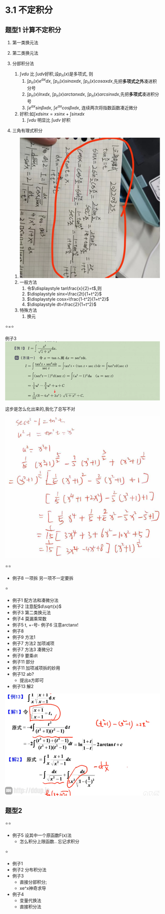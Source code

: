 # 3.1 不定积分

## 题型1 计算不定积分

1. 第一类换元法
2. 第二类换元法
3. 分部积分法
   1. $\int vdu$ 比 $\int udv$好积,设$p_n(x)$是多项式, 则
      1. $\displaystyle \int p_n(x)e^{\alpha x}dx$, $\int p_n(x)sin{\alpha x}dx$, $\int p_n(x)cos{\alpha x}dx$,先把**多项式之外**凑进积分号
      2. $\displaystyle \int p_n(x){ln} xdx$, $\int p_n(x)\alpha rct\alpha n{x}dx$, $\int p_n(x)\alpha rcsin{x}dx$,先把**多项式**凑进积分号
      3. $\displaystyle \int e^{\alpha x}sin\beta  xdx$, $\int e^{\alpha x}cos\beta  xdx$, 连续两次将指数函数凑近微分
   2. 好积:如$\int xdsinx = xsinx + \int sinxdx$
      1. $\int vdu$ 明显比 $\int udv$ 好积

4. 三角有理式积分
   1. ![6f817509144e3a64ba99d239801b48e](https://raw.githubusercontent.com/Logible/Image/main/note_image/6f817509144e3a64ba99d239801b48e.jpg)
   2. 一般方法
      1. 令$\displaystyle tan\frac{x}{2}=t$,则
      2. $\displaystyle sinx=\frac{2t}{1+t^2}$
      3. $\displaystyle cosx=\frac{1-t^2}{1+t^2}$
      4. $\displaystyle dt=\frac{2}{1+t^2}$
   3. 特殊方法
      1. 换元

⭐=⭐

例子3![20220825162556](https://raw.githubusercontent.com/Logible/Image/main/note_image/20220825162556.png)

这步是怎么化出来的,我化了总写不对

![f1a65afebb0098d21c318f9cd729c36](https://raw.githubusercontent.com/Logible/Image/main/note_image/f1a65afebb0098d21c318f9cd729c36.jpg)

⭐⭐

- 例子8 一项拆 另一项不一定要拆

⭐

- 例子1 配方法和凑微分法
- 例子2 注意配$d\sqrt{x}$
- 例子3 第二类换元法
- 例子4 莫漏乘常数
- 例子5 t, +-号- 例子6 注意arctanx!
- 例子8
- 例子9 方法1
- 例子7 方法2 加项减项
- 例子7 方法3 凑微分2
- 例子9 要乘dt
- 例子11 部分
- 例子11 加项减项拆的妙用
- 例子12 ab?
  - 提出a方即可
- 例子13 解2

![20220824173458](https://raw.githubusercontent.com/Logible/Image/main/note_image/20220824173458.png)

## 题型2

⭐⭐

- 例子5 设其中一个原函数F(x)法
  - 怎么积分上限函数.. 忘记求积分

⭐

- 例子1
- 例子2 分布积分法
- 例子3
  - 直接分部积分;
  - xe^x神奇求导
- 例子4
  - 变量代换法
  - 直接积分法
